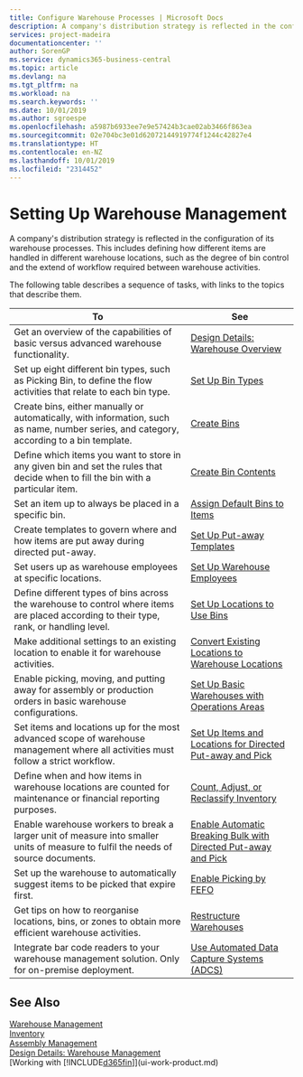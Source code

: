 ```yaml
---
title: Configure Warehouse Processes | Microsoft Docs
description: A company's distribution strategy is reflected in the configuration of its warehouse processes. This includes defining how different items are handled in different warehouse locations, such as the degree of bin control and the extend of workflow required between warehouse activities.
services: project-madeira
documentationcenter: ''
author: SorenGP
ms.service: dynamics365-business-central
ms.topic: article
ms.devlang: na
ms.tgt_pltfrm: na
ms.workload: na
ms.search.keywords: ''
ms.date: 10/01/2019
ms.author: sgroespe
ms.openlocfilehash: a5987b6933ee7e9e57424b3cae02ab3466f863ea
ms.sourcegitcommit: 02e704bc3e01d62072144919774f1244c42827e4
ms.translationtype: HT
ms.contentlocale: en-NZ
ms.lasthandoff: 10/01/2019
ms.locfileid: "2314452"
---
```

# <a name="setting-up-warehouse-management"></a>Setting Up Warehouse Management
A company's distribution strategy is reflected in the configuration of its warehouse processes. This includes defining how different items are handled in different warehouse locations, such as the degree of bin control and the extend of workflow required between warehouse activities.  

 The following table describes a sequence of tasks, with links to the topics that describe them.   

|**To**|**See**|  
|------------|-------------|  
|Get an overview of the capabilities of basic versus advanced warehouse functionality.|[Design Details: Warehouse Overview](design-details-warehouse-overview.md)|  
|Set up eight different bin types, such as Picking Bin, to define the flow activities that relate to each bin type.|[Set Up Bin Types](warehouse-how-to-set-up-bin-types.md)|  
|Create bins, either manually or automatically, with information, such as name, number series, and category, according to a bin template.|[Create Bins](warehouse-how-to-create-individual-bins.md)|  
|Define which items you want to store in any given bin and set the rules that decide when to fill the bin with a particular item.|[Create Bin Contents](warehouse-how-to-set-up-bin-contents.md)|  
|Set an item up to always be placed in a specific bin.|[Assign Default Bins to Items](warehouse-how-to-assign-default-bins-to-items.md)|
|Create templates to govern where and how items are put away during directed put-away.|[Set Up Put-away Templates](warehouse-how-to-set-up-put-away-templates.md)|
|Set users up as warehouse employees at specific locations.|[Set Up Warehouse Employees](warehouse-how-to-set-up-warehouse-employees.md)|
|Define different types of bins across the warehouse to control where items are placed according to their type, rank, or handling level.|[Set Up Locations to Use Bins](warehouse-how-to-set-up-locations-to-use-bins.md)|
|Make additional settings to an existing location to enable it for warehouse activities.|[Convert Existing Locations to Warehouse Locations](warehouse-how-to-convert-existing-locations-to-warehouse-locations.md)|
|Enable picking, moving, and putting away for assembly or production orders in basic warehouse configurations.|[Set Up Basic Warehouses with Operations Areas](warehouse-how-to-set-up-basic-warehouses-with-operations-areas.md)|  
|Set items and locations up for the most advanced scope of warehouse management where all activities must follow a strict workflow.|[Set Up Items and Locations for Directed Put-away and Pick](warehouse-how-to-set-up-items-for-directed-put-away-and-pick.md)|  
|Define when and how items in warehouse locations are counted for maintenance or financial reporting purposes.|[Count, Adjust, or Reclassify Inventory](inventory-how-count-adjust-reclassify.md)|
|Enable warehouse workers to break a larger unit of measure into smaller units of measure to fulfil the needs of source documents.|[Enable Automatic Breaking Bulk with Directed Put-away and Pick](warehouse-enable-automatic-breaking-bulk-with-directed-put-away-and-pick.md)|  
|Set up the warehouse to automatically suggest items to be picked that expire first.|[Enable Picking by FEFO](warehouse-picking-by-fefo.md)|
|Get tips on how to reorganise locations, bins, or zones to obtain more efficient warehouse activities.|[Restructure Warehouses](warehouse-how-to-restructure-warehouses.md)|
|Integrate bar code readers to your warehouse management solution. Only for on-premise deployment.|[Use Automated Data Capture Systems (ADCS)](warehouse-use-automated-data-capture-systems-adcs.md)|

## <a name="see-also"></a>See Also  
[Warehouse Management](warehouse-manage-warehouse.md)  
[Inventory](inventory-manage-inventory.md)  
[Assembly Management](assembly-assemble-items.md)    
[Design Details: Warehouse Management](design-details-warehouse-management.md)  
[Working with [!INCLUDE[d365fin](includes/d365fin_md.md)]](ui-work-product.md)
